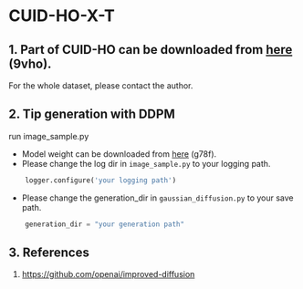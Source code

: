 # CUID-HO-X-T
## 1. Part of CUID-HO can be downloaded from [here](https://pan.baidu.com/s/1Mq_Hln70MUp5LoXal58BPw?pwd=9vho) (9vho).
For the whole dataset, please contact the author.
## 2. Tip generation with DDPM
run image_sample.py
+ Model weight can be downloaded from [here](https://pan.baidu.com/s/1eV66iW5R7s7zVAipPXw84A?pwd=g78f) (g78f).
+ Please change the log dir in `image_sample.py` to your logging path.
```python
    logger.configure('your logging path')
```
+ Please change the generation_dir in `gaussian_diffusion.py` to your save path.
```python
    generation_dir = "your generation path"
```
## 3. References
1. https://github.com/openai/improved-diffusion
